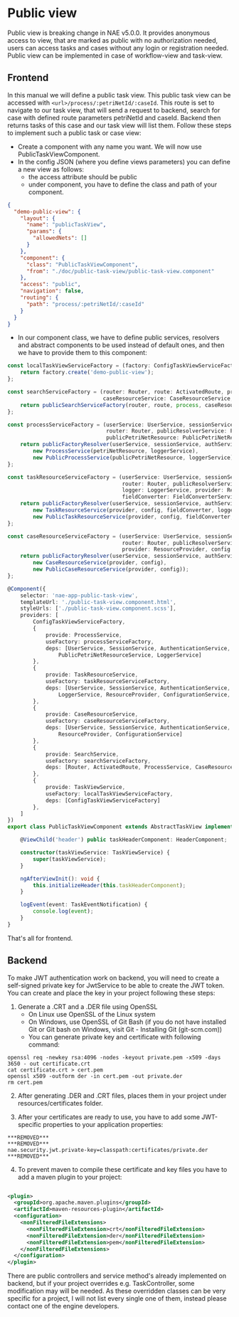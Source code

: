 # Public view

Public view is breaking change in NAE v5.0.0. It provides anonymous access to view, that are marked as public with no
authorization needed, users can access tasks and cases without any login or registration needed. Public view can be
implemented in case of workflow-view and task-view.

## Frontend

In this manual we will define a public task view. This public task view can be accessed with
`<url>/process/:petriNetId/:caseId`. This route is set to navigate to our task view, that will send a request to
backend, search for case with defined route parameters petriNetId and caseId. Backend then returns tasks of this case
and our task view will list them. Follow these steps to implement such a public task or case view:

- Create a component with any name you want. We will now use PublicTaskViewComponent.
- In the config JSON (where you define views parameters) you can define a new view as follows:
    - the access attribute should be public
    - under component, you have to define the class and path of your component.

```json
{
  "demo-public-view": {
    "layout": {
      "name": "publicTaskView",
      "params": {
        "allowedNets": []
      }
    },
    "component": {
      "class": "PublicTaskViewComponent",
      "from": "./doc/public-task-view/public-task-view.component"
    },
    "access": "public",
    "navigation": false,
    "routing": {
      "path": "process/:petriNetId/:caseId"
    }
  }
}
```

- In our component class, we have to define public services, resolvers and abstract components to be used instead of
  default ones, and then we have to provide them to this component:

```ts
const localTaskViewServiceFactory = (factory: ConfigTaskViewServiceFactory) => {
    return factory.create('demo-public-view');
};

const searchServiceFactory = (router: Router, route: ActivatedRoute, process: ProcessService,
                              caseResourceService: CaseResourceService, snackBarService: SnackBarService) => {
    return publicSearchServiceFactory(router, route, process, caseResourceService, snackBarService);
};

const processServiceFactory = (userService: UserService, sessionService: SessionService, authService: AuthenticationService,
                               router: Router, publicResolverService: PublicUrlResolverService, petriNetResource: PetriNetResourceService,
                               publicPetriNetResource: PublicPetriNetResourceService, loggerService: LoggerService) => {
    return publicFactoryResolver(userService, sessionService, authService, router, publicResolverService,
        new ProcessService(petriNetResource, loggerService),
        new PublicProcessService(publicPetriNetResource, loggerService));
};

const taskResourceServiceFactory = (userService: UserService, sessionService: SessionService, authService: AuthenticationService,
                                    router: Router, publicResolverService: PublicUrlResolverService,
                                    logger: LoggerService, provider: ResourceProvider, config: ConfigurationService,
                                    fieldConverter: FieldConverterService) => {
    return publicFactoryResolver(userService, sessionService, authService, router, publicResolverService,
        new TaskResourceService(provider, config, fieldConverter, logger),
        new PublicTaskResourceService(provider, config, fieldConverter, logger));
};

const caseResourceServiceFactory = (userService: UserService, sessionService: SessionService, authService: AuthenticationService,
                                    router: Router, publicResolverService: PublicUrlResolverService,
                                    provider: ResourceProvider, config: ConfigurationService) => {
    return publicFactoryResolver(userService, sessionService, authService, router, publicResolverService,
        new CaseResourceService(provider, config),
        new PublicCaseResourceService(provider, config));
};

@Component({
    selector: 'nae-app-public-task-view',
    templateUrl: './public-task-view.component.html',
    styleUrls: ['./public-task-view.component.scss'],
    providers: [
        ConfigTaskViewServiceFactory,
        {
            provide: ProcessService,
            useFactory: processServiceFactory,
            deps: [UserService, SessionService, AuthenticationService, Router, PublicUrlResolverService, PetriNetResourceService,
                PublicPetriNetResourceService, LoggerService]
        },
        {
            provide: TaskResourceService,
            useFactory: taskResourceServiceFactory,
            deps: [UserService, SessionService, AuthenticationService, Router, PublicUrlResolverService,
                LoggerService, ResourceProvider, ConfigurationService, FieldConverterService]
        },
        {
            provide: CaseResourceService,
            useFactory: caseResourceServiceFactory,
            deps: [UserService, SessionService, AuthenticationService, Router, PublicUrlResolverService,
                ResourceProvider, ConfigurationService]
        },
        {
            provide: SearchService,
            useFactory: searchServiceFactory,
            deps: [Router, ActivatedRoute, ProcessService, CaseResourceService, SnackBarService]
        },
        {
            provide: TaskViewService,
            useFactory: localTaskViewServiceFactory,
            deps: [ConfigTaskViewServiceFactory]
        },
    ]
})
export class PublicTaskViewComponent extends AbstractTaskView implements AfterViewInit {

    @ViewChild('header') public taskHeaderComponent: HeaderComponent;

    constructor(taskViewService: TaskViewService) {
        super(taskViewService);
    }

    ngAfterViewInit(): void {
        this.initializeHeader(this.taskHeaderComponent);
    }

    logEvent(event: TaskEventNotification) {
        console.log(event);
    }
}
```

That's all for frontend.

## Backend

To make JWT authentication work on backend, you will need to create a self-signed private key for JwtService to be able
to create the JWT token. You can create and place the key in your project following these steps:

1. Generate a .CRT and a .DER file using OpenSSL
    - On Linux use OpenSSL of the Linux system
    - On Windows, use OpenSSL of Git Bash (if you do not have installed Git or Git bash on Windows, visit Git -
      Installing Git (git-scm.com))
    - You can generate private key and certificate with following command:

```shell
openssl req -newkey rsa:4096 -nodes -keyout private.pem -x509 -days 3650 - out certificate.crt
cat certificate.crt > cert.pem
openssl x509 -outform der -in cert.pem -out private.der
rm cert.pem
```

2. After generating .DER and .CRT files, places them in your project under resources/certificates folder.

3. After your certificates are ready to use, you have to add some JWT-specific properties to your application
   properties:

```properties
***REMOVED***
***REMOVED***
nae.security.jwt.private-key=classpath:certificates/private.der
***REMOVED***
```

4. To prevent maven to compile these certificate and key files you have to add a maven plugin to your project:

```xml

<plugin>
  <groupId>org.apache.maven.plugins</groupId>
  <artifactId>maven-resources-plugin</artifactId>
  <configuration>
    <nonFilteredFileExtensions>
      <nonFilteredFileExtension>crt</nonFilteredFileExtension>
      <nonFilteredFileExtension>der</nonFilteredFileExtension>
      <nonFilteredFileExtension>pem</nonFilteredFileExtension>
    </nonFilteredFileExtensions>
  </configuration>
</plugin>
```

There are public controllers and service method's already implemented on backend, but if your project overrides e.g.
TaskController, some modification may will be needed. As these overridden classes can be very specific for a project, I
will not list every single one of them, instead please contact one of the engine developers.